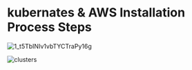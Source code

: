 # kubernates & AWS Installation Process Steps

![1_t5TbINIv1vbTYCTraPy16g](https://user-images.githubusercontent.com/42566418/62348470-69c7f500-b51a-11e9-9c9c-09ff2ced7753.png)


![clusters](https://user-images.githubusercontent.com/42566418/62348776-5b2e0d80-b51b-11e9-8f08-b60c7f9036e5.png)
